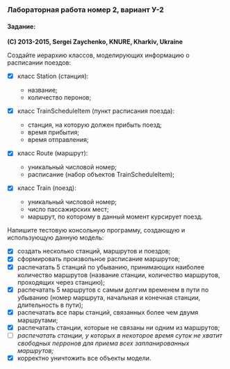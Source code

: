 ### Лабораторная работа номер 2, вариант У-2

#### Задание:

**(C) 2013-2015, Sergei Zaychenko, KNURE, Kharkiv, Ukraine**

Создайте иерархию классов, моделирующих информацию о расписании поездов:

- [x] класс Station (станция):
  * название;
  * количество перонов;

- [x] класс TrainScheduleItem (пункт расписания поезда):
  * станция, на которую должен прибыть поезд;
  * время прибытия;
  * время отправления;

- [x] класс Route (маршрут):
  * уникальный числовой номер;
  * расписание (набор объектов TrainScheduleItem);

- [x] класс Train (поезд):
  * уникальный числовой номер;
  * число пассажирских мест;
  * маршрут, по которому в данный момент курсирует поезд.

Напишите тестовую консольную программу, создающую и использующую данную модель:
- [x] создать несколько станций, маршрутов и поездов;
- [x] сформировать произвольное расписание маршрутов;
- [x] распечатать 5 станций по убыванию, принимающих наиболее количество маршрутов (название станции, количество маршрутов, проходящих через станцию);
- [x] распечатать 5 маршрутов с самым долгим временем в пути по убыванию (номер маршрута, начальная и конечная станции, длительность в пути);
- [x] распечатать все пары станций, связанных более чем двумя маршрутами;
- [x] распечатать станции, которые не связаны ни одним из маршрутов;
- [ ] *распечатать станции, у которых в некоторое время суток не хватит свободных перронов для приема всех запланированных маршрутов;*
- [x] корректно уничтожить все объекты модели.
